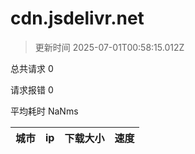 
  # cdn.jsdelivr.net

  > 更新时间 2025-07-01T00:58:15.012Z
  
  总共请求 0

  请求报错 0

  平均耗时 NaNms

|城市|ip|下载大小|速度|
|-----|----------|---|---|

  